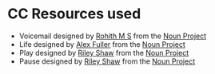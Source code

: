 # CC Resources used

- Voicemail designed by <a href="http://www.thenounproject.com/rohithdezinr">Rohith M S</a> from the <a href="http://www.thenounproject.com">Noun Project</a>
- Life designed by <a href="http://www.thenounproject.com/alexfuller">Alex Fuller</a> from the <a href="http://www.thenounproject.com">Noun Project</a>
- Play designed by <a href="http://www.thenounproject.com/riley">Riley Shaw</a> from the <a href="http://www.thenounproject.com">Noun Project</a>
- Pause designed by <a href="http://www.thenounproject.com/riley">Riley Shaw</a> from the <a href="http://www.thenounproject.com">Noun Project</a>
